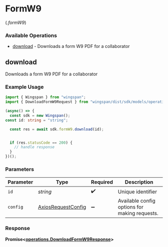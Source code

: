 # FormW9
(*.formW9*)

### Available Operations

* [download](#download) - Downloads a form W9 PDF for a collaborator

## download

Downloads a form W9 PDF for a collaborator

### Example Usage

```typescript
import { Wingspan } from "wingspan";
import { DownloadFormW9Request } from "wingspan/dist/sdk/models/operations";

(async() => {
  const sdk = new Wingspan();
const id: string = "string";

  const res = await sdk.formW9.download(id);


  if (res.statusCode == 200) {
    // handle response
  }
})();
```

### Parameters

| Parameter                                                    | Type                                                         | Required                                                     | Description                                                  |
| ------------------------------------------------------------ | ------------------------------------------------------------ | ------------------------------------------------------------ | ------------------------------------------------------------ |
| `id`                                                         | *string*                                                     | :heavy_check_mark:                                           | Unique identifier                                            |
| `config`                                                     | [AxiosRequestConfig](https://axios-http.com/docs/req_config) | :heavy_minus_sign:                                           | Available config options for making requests.                |


### Response

**Promise<[operations.DownloadFormW9Response](../../models/operations/downloadformw9response.md)>**

